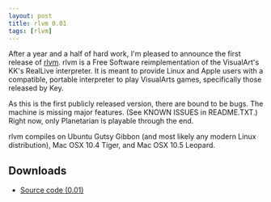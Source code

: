 ```yaml
---
layout: post
title: rlvm 0.01
tags: [rlvm]
---
```


After a year and a half of hard work, I'm pleased to announce the first release of <a href="/rlvm">rlvm</a>. rlvm is a Free Software reimplementation of the VisualArt's KK's RealLive interpreter. It is meant to provide Linux and Apple users with a compatible, portable interpreter to play VisualArts games, specifically those released by Key.

As this is the first publicly released version, there are bound to be bugs. The machine is missing major features. (See KNOWN ISSUES in README.TXT.) Right now, only Planetarian is playable through the end.

rlvm compiles on Ubuntu Gutsy Gibbon (and most likely any modern Linux distribution), Mac OSX 10.4 Tiger, and Mac OSX 10.5 Leopard.

<h2>Downloads</h2>
<ul>
  <li class="sourceicon">
    <a href="http://github.com/eglaysher/rlvm/tarball/release-0.01"
       onClick="_gaq.push(['_trackEvent', 'Download', 'source-0.1']);">
      Source code (0.01)
    </a>
  </li>
</ul>
